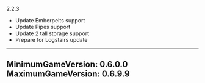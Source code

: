 2.2.3
* Update Emberpelts support
* Update Pipes support
* Update 2 tall storage support
* Prepare for Logstairs update


---
MinimumGameVersion: 0.6.0.0
MaximumGameVersion: 0.6.9.9
---





